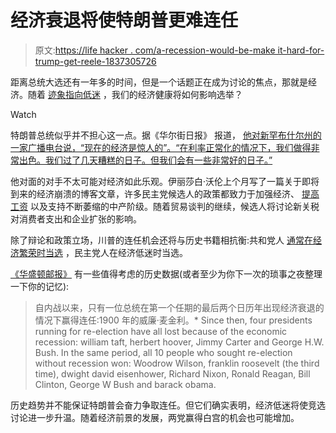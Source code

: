 # 经济衰退将使特朗普更难连任

> 原文:[https://life hacker . com/a-recession-would-be-make it-hard-for-trump-get-reele-1837305726](https://lifehacker.com/a-recession-would-make-it-harder-for-trump-to-get-reele-1837305726)

距离总统大选还有一年多的时间，但是一个话题正在成为讨论的焦点，那就是经济。随着 [迹象指向低迷](https://twocents.lifehacker.com/how-youll-know-a-recession-is-coming-1837273628) ，我们的经济健康将如何影响选举？

Watch

特朗普总统似乎并不担心这一点。据《华尔街日报》 报道， [他对新罕布什尔州的一家广播电台说，“现在的经济是惊人的”。“在利率正常化的情况下，我们做得非常出色。我们过了几天糟糕的日子。但我们会有一些非常好的日子。”](https://www.wsj.com/articles/any-economic-downturn-could-scramble-trumps-2020-strategy-11565898073?mod=hp_lista_pos4)

他对面的对手不太可能对经济如此乐观。伊丽莎白·沃伦上个月写了一篇关于即将到来的经济崩溃的博客文章，许多民主党候选人的政策都致力于加强经济、 [提高工资](https://twocents.lifehacker.com/every-democratic-presidential-candidate-s-stance-on-the-1837036069) 以及支持不断萎缩的中产阶级。随着贸易谈判的继续，候选人将讨论新关税对消费者支出和企业扩张的影响。

除了辩论和政策立场，川普的连任机会还将与历史书籍相抗衡:共和党人 [通常在经济繁荣时当选](https://www.cnbc.com/2016/09/07/presidential-elections-and-recessions-can-have-a-lot-in-common.html) ，民主党人在经济低迷时当选。

[《华盛顿邮报》](https://www.washingtonpost.com/politics/2019/08/12/how-recession-could-doom-trumps-reelection/) 有一些值得考虑的历史数据(或者至少为你下一次的琐事之夜整理一下你的记忆):

> 自内战以来，只有一位总统在第一个任期的最后两个日历年出现经济衰退的情况下赢得连任:1900 年的威廉·麦金利。*   Since then, four presidents running for re-election have all lost because of the economic recession: william taft, herbert hoover, Jimmy Carter and George H.W. Bush. In the same period, all 10 people who sought re-election without recession won: Woodrow Wilson, franklin roosevelt (the third time), dwight david eisenhower, Richard Nixon, Ronald Reagan, Bill Clinton, George W Bush and barack obama.

历史趋势并不能保证特朗普会奋力争取连任。但它们确实表明，经济低迷将使竞选讨论进一步升温。随着经济前景的发展，两党赢得白宫的机会也可能增加。
